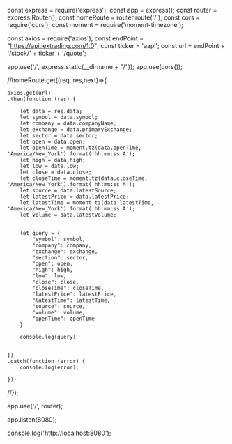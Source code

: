 const express = require('express');
const app = express();
const router = express.Router();
const homeRoute = router.route('/');
const cors = require('cors');
const moment = require('moment-timezone');

const axios = require('axios');
const endPoint = "https://api.iextrading.com/1.0";
const ticker = 'aapl';
const url = endPoint + '/stock/' + ticker + '/quote';


app.use('/', express.static(__dirname + "/"));
app.use(cors());

//homeRoute.get((req, res,next)=>{
    
    axios.get(url)
    .then(function (res) {  
        
        let data = res.data;
        let symbol = data.symbol;
        let company = data.companyName;
        let exchange = data.primaryExchange;
        let sector = data.sector;
        let open = data.open;
        let openTime = moment.tz(data.openTime, 'America/New_York').format('hh:mm:ss A');
        let high = data.high;
        let low = data.low;
        let close = data.close;
        let closeTime = moment.tz(data.closeTime, 'America/New_York').format('hh:mm:ss A');
        let source = data.latestSource;
        let latestPrice = data.latestPrice;
        let latestTime = moment.tz(data.latestTime, 'America/New_York').format('hh:mm:ss A');
        let volume = data.latestVolume;
        

        let query = {            
            "symbol": symbol,
            "company": company,
            "exchange": exchange,
            "section": sector,
            "open": open,
            "high": high,
            "low": low,
            "close": close,
            "closeTime": closeTime,
            "latestPrice": latestPrice,
            "latestTime": latestTime,
            "source": source,
            "volume": volume,
            "openTime": openTime
        }

        console.log(query)
        
        
    })
    .catch(function (error) {
        console.log(error);
        
    });

    
//});

app.use('/', router);

app.listen(8080);

console.log('http://localhost:8080');
